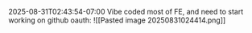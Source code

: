 
2025-08-31T02:43:54-07:00
Vibe coded most of FE, and need to start working on github oauth:
![[Pasted image 20250831024414.png]]

